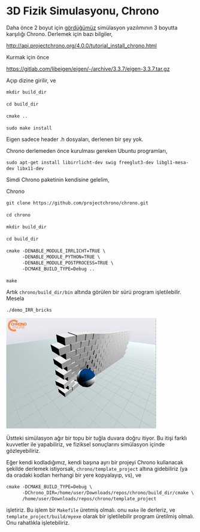 # 3D Fizik Simulasyonu, Chrono

Daha önce 2 boyut için [gördüğümüz](kati-govde-fizik-simulasyon-rigid-body-physics-pymunk.md)
simülasyon yazılımının 3 boyutta karşılığı Chrono. Derlemek için bazı bilgiler,

http://api.projectchrono.org/4.0.0/tutorial_install_chrono.html

Kurmak için önce

https://gitlab.com/libeigen/eigen/-/archive/3.3.7/eigen-3.3.7.tar.gz

Açıp dizine girilir, ve

```
mkdir build_dir

cd build_dir

cmake ..

sudo make install
```

Eigen sadece header .h dosyaları, derlenen bir şey yok.

Chrono derlemeden önce kurulması gereken Ubuntu programları,

```
sudo apt-get install libirrlicht-dev swig freeglut3-dev libgl1-mesa-dev libx11-dev
```

Simdi Chrono paketinin kendisine gelelim,

Chrono

```
git clone https://github.com/projectchrono/chrono.git

cd chrono

mkdir build_dir

cd build_dir

cmake -DENABLE_MODULE_IRRLICHT=TRUE \
      -DENABLE_MODULE_PYTHON=TRUE \
      -DENABLE_MODULE_POSTPROCESS=TRUE \
      -DCMAKE_BUILD_TYPE=Debug ..

make
```

Artık `chrono/build_dir/bin` altında görülen bir sürü program
işletilebilir. Mesela

```
./demo_IRR_bricks
```

![](chrono.png)

Üstteki simülasyon ağır bir topu bir tuğla duvara doğru itiyor. Bu
itişi farklı kuvvetler ile yapabiliriz, ve fiziksel sonuçlarını
simülasyon içinde gözleyebiliriz.

Eğer kendi kodladığımız, kendi başına ayrı bir projeyi Chrono
kullanacak şekilde derlemek istiyorsak, `chrono/template_project`
altına gidebiliriz (ya da oradaki kodları herhangi bir yere
kopyalayıp, vs), ve

```
cmake -DCMAKE_BUILD_TYPE=Debug \
      -DChrono_DIR=/home/user/Downloads/repos/chrono/build_dir/cmake \
      /home/user/Downloads/repos/chrono/template_project
```

işletiriz. Bu işlem bir `Makefile` üretmiş olmalı. onu `make` ile
derleriz, ve `template_project/build/myexe` olarak bir işletilebilir
program üretilmiş olmalı. Onu rahatlıkla işletebiliriz. 







